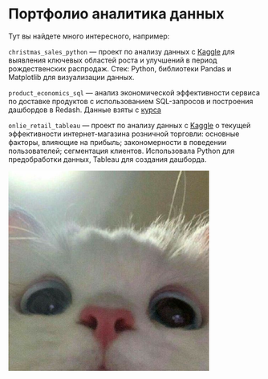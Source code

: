 # **Портфолио аналитика данных**
Тут вы найдете много интересного, например:

`christmas_sales_python` — проект по анализу данных с [Kaggle](https://www.kaggle.com/datasets/ibikunlegabriel/christmas-sales-and-trends) для выявления ключевых областей роста и улучшений в период рождественских распродаж. Стек: Python, библиотеки Pandas и Matplotlib для визуализации данных.

`product_economics_sql` —  анализ экономической эффективности сервиса по доставке продуктов с использованием SQL-запросов и построения дашбордов в Redash. Данные взяты с [курса](https://karpov.courses/simulator-sql)

`onlie_retail_tableau` — проект по анализу данных с [Kaggle](https://www.kaggle.com/datasets/ishanshrivastava28/tata-online-retail-dataset/data) о текущей эффективности интернет-магазина розничной торговли: основные факторы, влияющие на прибыль; закономерности в поведении пользователей; сегментация клиентов. Использовала Python для предобработки данных, Tableau для создания дашборда.

<img src="https://github.com/marisha-gulina/portfolio/blob/main/assets/8b0772f321bca2198113500167252a02.jpg" width="400" height="400" />
